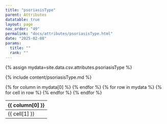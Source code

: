 ```yaml
---
title: "psoriasisType"
parent: Attributes
datatable: true
layout: page
nav_order: "49"
permalink: "docs/attributes/psoriasisType.html"
date: "2025-02-08"
params:
  title: ""
  rank: ""
---
```

{% assign mydata=site.data.csv.attributes.psoriasisType %} 

{% include content/psoriasisType.md %}

<table id="myTable" class="display" style="width:100%">
    <thead>
    {% for column in mydata[0] %}
        <th>{{ column[0] }}</th>
    {% endfor %}
    </thead>
    <tbody>
    {% for row in mydata %}
        <tr>
        {% for cell in row %}
            <td>{{ cell[1] }}</td>
        {% endfor %}
        </tr>
    {% endfor %}
    </tbody>
</table>
<script type="text/javascript">
  $(document).ready(function () {
    $('#myTable').DataTable({
      responsive: true,
      deferRender: false,
      paging: false,
      order: [],
    });
  });
</script>
